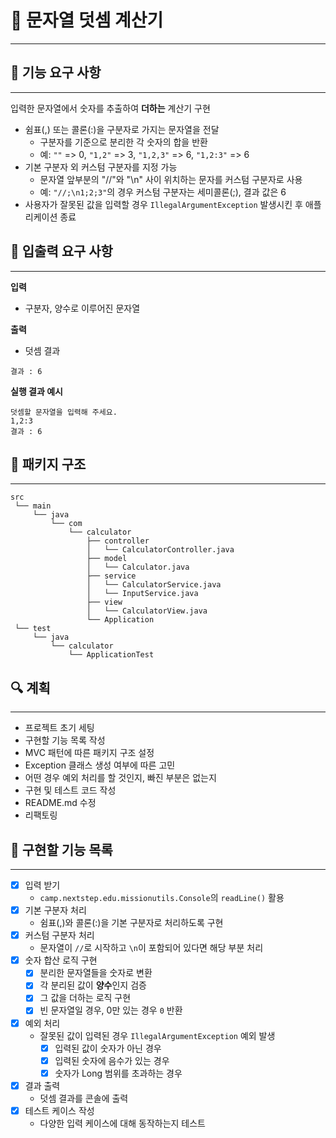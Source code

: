 # 🧮 문자열 덧셈 계산기

- - -

## 🚀 기능 요구 사항

- - -

입력한 문자열에서 숫자를 추출하여 **더하는** 계산기 구현

- 쉼표(,) 또는 콜론(:)을 구분자로 가지는 문자열을 전달
    - 구분자를 기준으로 분리한 각 숫자의 합을 반환
    - 예: `""` => 0, `"1,2"` => 3, `"1,2,3"` => 6, `"1,2:3"` => 6
- 기본 구분자 외 커스텀 구분자를 지정 가능
    - 문자열 앞부분의 "//"와 "\n" 사이 위치하는 문자를 커스텀 구분자로 사용
    - 예: `"//;\n1;2;3"`의 경우 커스텀 구분자는 세미콜론(;), 결과 값은 6
- 사용자가 잘못된 값을 입력할 경우 `IllegalArgumentException` 발생시킨 후 애플리케이션 종료

## 📡 입출력 요구 사항

- - -

**입력**

- 구분자, 양수로 이루어진 문자열

**출력**

- 덧셈 결과

```
결과 : 6
```

**실행 결과 예시**

```
덧셈할 문자열을 입력해 주세요.
1,2:3
결과 : 6
```

## 📂 패키지 구조

- - -

```
src
 └── main
     └── java
         └── com
             └── calculator
                 ├── controller
                 │   └── CalculatorController.java
                 ├── model
                 │   └── Calculator.java
                 ├── service
                 │   └── CalculatorService.java
                 │   └── InputService.java
                 ├── view
                 │   └── CalculatorView.java
                 └── Application
 └── test
     └── java
         └── calculator
             └── ApplicationTest

```

## 🔍 계획

- - -

- 프로젝트 초기 세팅
- 구현할 기능 목록 작성
- MVC 패턴에 따른 패키지 구조 설정
- Exception 클래스 생성 여부에 따른 고민
- 어떤 경우 예외 처리를 할 것인지, 빠진 부분은 없는지
- 구현 및 테스트 코드 작성
- README.md 수정
- 리팩토링

## 📝 구현할 기능 목록

- - -

- [x] 입력 받기
    - `camp.nextstep.edu.missionutils.Console`의 `readLine()` 활용
- [x] 기본 구분자 처리
    - 쉼표(,)와 콜론(:)을 기본 구분자로 처리하도록 구현
- [x] 커스텀 구분자 처리
    - 문자열이 `//`로 시작하고 `\n`이 포함되어 있다면 해당 부분 처리
- [x] 숫자 합산 로직 구현
    - [x] 분리한 문자열들을 숫자로 변환
    - [x] 각 분리된 값이 **양수**인지 검증
    - [x] 그 값을 더하는 로직 구현
    - [x] 빈 문자열일 경우, 0만 있는 경우 `0` 반환
- [x] 예외 처리
    - 잘못된 값이 입력된 경우 `IllegalArgumentException` 예외 발생
        - [x] 입력된 값이 숫자가 아닌 경우
        - [x] 입력된 숫자에 음수가 있는 경우
        - [x] 숫자가 Long 범위를 초과하는 경우
- [x] 결과 출력
    - 덧셈 결과를 콘솔에 출력
- [x] 테스트 케이스 작성
    - 다양한 입력 케이스에 대해 동작하는지 테스트